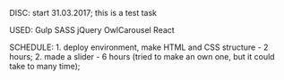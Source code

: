 DISC:
	start 31.03.2017;
	this is a test task


USED:
	Gulp
	SASS
	jQuery
	OwlCarousel
	React



SCHEDULE:
	1. deploy environment, make HTML and CSS structure - 2 hours;
	2. made a slider - 6 hours (tried to make an own one, but it could take to many time);
	